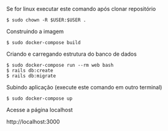 Se for linux executar este comando após clonar repositório
```
$ sudo chown -R $USER:$USER .
```
Construindo a imagem
```
$ sudo docker-compose build
```
Criando e carregando estrutura do banco de dados
```
$ sudo docker-compose run --rm web bash
$ rails db:create
$ rails db:migrate
```
Subindo aplicação (execute este comando em outro terminal)
```
$ sudo docker-compose up
```
Acesse a página localhost

http://localhost:3000
